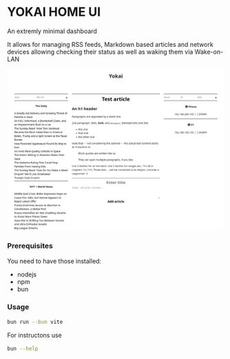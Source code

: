 # YOKAI HOME UI

An extremly minimal dashboard

It allows for managing RSS feeds, Markdown based articles and network devices allowing checking their status as well as waking them via Wake-on-LAN

![demo](./demo.png)

### Prerequisites

You need to have those installed:
- nodejs
- npm
- bun

### Usage

```bash
bun run --bun vite
```

For instructons use 
```bash
bun --help
```